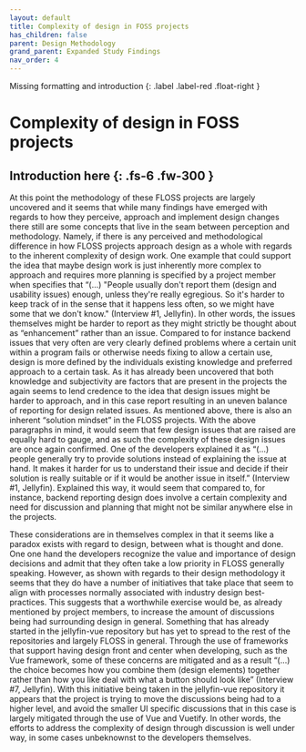 ```yaml
---
layout: default
title: Complexity of design in FOSS projects
has_children: false
parent: Design Methodology
grand_parent: Expanded Study Findings
nav_order: 4
---
```

Missing formatting and introduction
{: .label .label-red .float-right }
# Complexity of design in FOSS projects
Introduction here
{: .fs-6 .fw-300 }
---

At this point the methodology of these FLOSS projects are largely uncovered and it seems that while many findings have emerged with regards to how they perceive, approach and implement design changes there still are some concepts that live in the seam between perception and methodology. Namely, if there is any perceived and methodological difference in how FLOSS projects approach design as a whole with regards to the inherent complexity of design work. One example that could support the idea that maybe design work is just inherently more complex to approach and requires more planning is specified by a project member when specifies that “(...) "People usually don't report them (design and usability issues) enough, unless they're really egregious. So it's harder to keep track of in the sense that it happens less often, so we might have some that we don't know." (Interview #1, Jellyfin). In other words, the issues themselves might be harder to report as they might strictly be thought about as “enhancement” rather than an issue. Compared to for instance backend issues that very often are very clearly defined problems where a certain unit within a program fails or otherwise needs fixing to allow a certain use, design is more defined by the individuals existing knowledge and preferred approach to a certain task. As it has already been uncovered that both knowledge and subjectivity are factors that are present in the projects the again seems to lend credence to the idea that design issues might be harder to approach, and in this case report resulting in an uneven balance of reporting for design related issues.
As mentioned above, there is also an inherent “solution mindset” in the FLOSS projects. With the above paragraphs in mind, it would seem that few design issues that are raised are equally hard to gauge, and as such the complexity of these design issues are once again confirmed. One of the developers explained it as “(...) people generally try to provide solutions instead of explaining the issue at hand. It makes it harder for us to understand their issue and decide if their solution is really suitable or if it would be another issue in itself.” (Interview #1, Jellyfin). Explained this way, it would seem that compared to, for instance, backend reporting design does involve a certain complexity and need for discussion and planning that might not be similar anywhere else in the projects.

These considerations are in themselves complex in that it seems like a paradox exists with regard to design, between what is thought and done. One one hand the developers recognize the value and importance of design decisions and admit that they often take a low priority in FLOSS generally speaking. However, as shown with regards to their design methodology it seems that they do have a number of initiatives that take place that seem to align with processes normally associated with industry design best-practices. This suggests that a worthwhile exercise would be, as already mentioned by project members, to increase the amount of discussions being had surrounding design in general. Something that has already started in the jellyfin-vue repository but has yet to spread to the rest of the repositories and largely FLOSS in general. Through the use of frameworks that support having design front and center when developing, such as the Vue framework, some of these concerns are mitigated and as a result “(...) the choice becomes how you combine them (design elements) together rather than how you like deal with what a button should look like” (Interview #7, Jellyfin). With this initiative being taken in the jellyfin-vue repository it appears that the project is trying to move the discussions being had to a higher level, and avoid the smaller UI specific discussions that in this case is largely mitigated through the use of Vue and Vuetify. In other words, the efforts to address the complexity of design through discussion is well under way, in some cases unbeknownst to the developers themselves.
